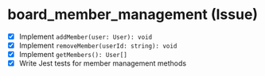 # board_member_management (Issue)

- [x] Implement `addMember(user: User): void`
- [x] Implement `removeMember(userId: string): void`
- [x] Implement `getMembers(): User[]`
- [x] Write Jest tests for member management methods
